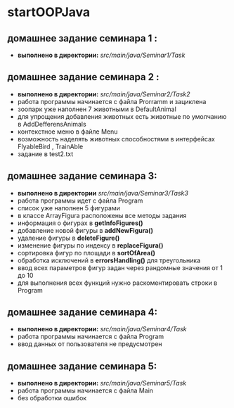 # startOOPJava
## домашнее задание семинара 1 :
* **выполнено в  директории:** *src/main/java/Seminar1/Task*
## домашнее задание семинара 2 :
* **выполнено в  директории:** *src/main/java/Seminar2/Task2*
* работа программы начинается с файла Prorramm и зациклена
* зоопарк уже наполнен 7 животными в DefaultAnimal
* для упрощения добавления животных есть животные по умолчанию в AddDefferensAnimals
* контекстное меню в файле Menu
* возможность наделять животных способностями в интерфейсах FlyableBird , TrainAble
*  задание в test2.txt
## домашнее задание семинара 3:
* **выполнено в директории** *src/main/java/Seminar3/Task3* 
* работа программы идет с файла Program
* список уже наполнен 5 фигурами
* в классе ArrayFigura расположены все методы задания
* информация о фигурах в **getInfoFigures()**
* добавление новой фигуры в **addNewFigura()**
* удаление фигуры в **deleteFigure()**
* изменение фигуры по индексу в **replaceFigura()**
* сортировка фигур по площади в **sortOfArea()**
* обработка исключений в **errorsHandling()** для треугольника
* ввод всех параметров фигур задан через рандомные значения от 1 до 10
* для выполнения всех функций нужно раскоментировать строки в Program

## домашнее задание семинара 4:
* **выполнено в  директории:** *src/main/java/Seminar4/Task*
* работа программы начинается с файла Program
* ввод данных от пользователя не предусмотрен
## домашнее задание семинара 5:
* **выполнено в директории:** *src/main/java/Seminar5/Task*
* работа программы начинается с файла Main
* без обработки ошибок
